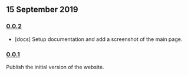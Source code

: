 ## 15 September 2019

### [0.0.2](https://github.com/artdecoweb/compiler.page/compare/v0.0.1...v0.0.2)

- [docs] Setup documentation and add a screenshot of the main page.

### [0.0.1](https://github.com/artdecoweb/compiler.page/compare/v0.0.0...v0.0.1)

Publish the initial version of the website.
